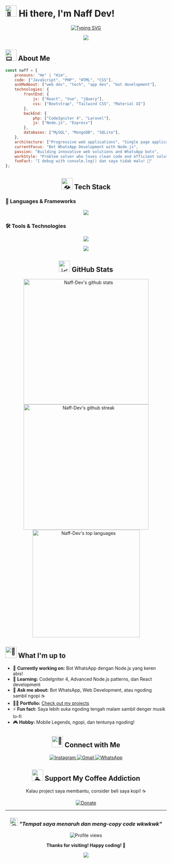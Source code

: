 # <img src="https://raw.githubusercontent.com/Tarikul-Islam-Anik/Animated-Fluent-Emojis/master/Emojis/Hand%20gestures/Waving%20Hand.png" alt="👋" width="35" height="35" /> Hi there, I'm **Naff Dev**!

<div align="center">
  
[![Typing SVG](https://readme-typing-svg.herokuapp.com?font=Fira+Code&pause=1000&color=00F7FF&center=true&vCenter=true&width=435&lines=Full+Stack+Developer;Bot+WhatsApp+Enthusiast;Code+Copy+Paste+Master+%F0%9F%98%82;Always+Learning+New+Things)](https://git.io/typing-svg)

<img src="https://user-images.githubusercontent.com/73097560/115834477-dbab4500-a447-11eb-908a-139a6edaec5c.gif">

</div>

## <img src="https://raw.githubusercontent.com/Tarikul-Islam-Anik/Animated-Fluent-Emojis/master/Emojis/People/Technologist.png" alt="💻" width="35" height="35" /> About Me

```javascript
const naff = {
    pronouns: "He" | "Him",
    code: ["JavaScript", "PHP", "HTML", "CSS"],
    askMeAbout: ["web dev", "tech", "app dev", "bot development"],
    technologies: {
        frontEnd: {
            js: ["React", "Vue", "jQuery"],
            css: ["Bootstrap", "Tailwind CSS", "Material UI"]
        },
        backEnd: {
            php: ["CodeIgniter 4", "Laravel"],
            js: ["Node.js", "Express"]
        },
        databases: ["MySQL", "MongoDB", "SQLite"],
    },
    architecture: ["Progressive web applications", "Single page applications"],
    currentFocus: "Bot WhatsApp Development with Node.js",
    passion: "Building innovative web solutions and WhatsApp bots",
    workStyle: "Problem solver who loves clean code and efficient solutions",
    funFact: "I debug with console.log() dan saya tidak malu! 🤪"
};
```

<div align="center">

## <img src="https://raw.githubusercontent.com/Tarikul-Islam-Anik/Animated-Fluent-Emojis/master/Emojis/Objects/Hammer%20and%20Wrench.png" alt="🛠️" width="35" height="35" /> Tech Stack

</div>

### 🚀 Languages & Frameworks
<p align="center">
  <img src="https://skillicons.dev/icons?i=js,html,css,php,nodejs,elysia,react,jquery,bootstrap,tailwind,laravel,codeigniter,express" />
</p>

### 🛠️ Tools & Technologies  
<p align="center">
  <img src="https://skillicons.dev/icons?i=git,github,vscode,firebase,mysql,mongodb,sqlite,ubuntu,windows" />
</p>

<div align="center">

<img src="https://user-images.githubusercontent.com/73097560/115834477-dbab4500-a447-11eb-908a-139a6edaec5c.gif">

## <img src="https://raw.githubusercontent.com/Tarikul-Islam-Anik/Animated-Fluent-Emojis/master/Emojis/Objects/Chart%20Increasing.png" alt="📈" width="35" height="35" /> GitHub Stats

</div>

<div align="center">
  <img width="390" src="https://github-readme-stats.vercel.app/api?username=Naff-Dev&show_icons=true&theme=tokyonight&hide_border=true&count_private=true" alt="Naff-Dev's github stats" />
  <img width="390" src="https://github-readme-streak-stats.herokuapp.com/?user=Naff-Dev&theme=tokyonight&hide_border=true" alt="Naff-Dev's github streak" />
</div>

<div align="center">
  <img width="335" src="https://github-readme-stats.vercel.app/api/top-langs/?username=Naff-Dev&layout=donut&theme=tokyonight&hide_border=true&langs_count=8" alt="Naff-Dev's top languages" />
</div>

## <img src="https://raw.githubusercontent.com/Tarikul-Islam-Anik/Animated-Fluent-Emojis/master/Emojis/Objects/Rocket.png" alt="🚀" width="35" height="35" /> What I'm up to

- 🔭 **Currently working on:** Bot WhatsApp dengan Node.js yang keren abis!
- 🌱 **Learning:** CodeIgniter 4, Advanced Node.js patterns, dan React development
- 💬 **Ask me about:** Bot WhatsApp, Web Development, atau ngoding sambil ngopi ☕
- 👨‍💻 **Portfolio:** [Check out my projects](https://github.com/Naff-Dev?tab=repositories)
- ⚡ **Fun fact:** Saya lebih suka ngoding tengah malam sambil denger musik lo-fi
- 🎮 **Hobby:** Mobile Legends, ngopi, dan tentunya ngoding!

<div align="center">

## <img src="https://raw.githubusercontent.com/Tarikul-Islam-Anik/Animated-Fluent-Emojis/master/Emojis/Objects/Link.png" alt="🔗" width="35" height="35" /> Connect with Me

<a href="https://instagram.com/_nafimlna">
  <img src="https://img.shields.io/badge/Instagram-E4405F?style=for-the-badge&logo=instagram&logoColor=white" alt="Instagram" />
</a>
<a href="mailto:your-email@example.com">
  <img src="https://img.shields.io/badge/Gmail-D14836?style=for-the-badge&logo=gmail&logoColor=white" alt="Gmail" />
</a>
<a href="https://wa.me/yourwhatsappnumber">
  <img src="https://img.shields.io/badge/WhatsApp-25D366?style=for-the-badge&logo=whatsapp&logoColor=white" alt="WhatsApp" />
</a>

</div>

<div align="center">

## <img src="https://raw.githubusercontent.com/Tarikul-Islam-Anik/Animated-Fluent-Emojis/master/Emojis/Food%20and%20Drink/Hot%20Beverage.png" alt="☕" width="35" height="35" /> Support My Coffee Addiction

Kalau project saya membantu, consider beli saya kopi! ☕

<a href="https://ibb.co/HrK34rM">
  <img src="https://img.shields.io/badge/Donate-FF813F?style=for-the-badge&logo=buy-me-a-coffee&logoColor=white" alt="Donate" />
</a>

</div>

---

<div align="center">

### <img src="https://raw.githubusercontent.com/Tarikul-Islam-Anik/Animated-Fluent-Emojis/master/Emojis/Smilies/Grinning%20Face%20with%20Sweat.png" alt="😅" width="25" height="25" /> *"Tempat saya menaruh dan meng-copy code wkwkwk"*

<img src="https://komarev.com/ghpvc/?username=Naff-Dev&label=Profile%20views&color=0e75b6&style=flat" alt="Profile views" />

**Thanks for visiting! Happy coding! 🚀**

<img src="https://user-images.githubusercontent.com/73097560/115834477-dbab4500-a447-11eb-908a-139a6edaec5c.gif">

</div>
